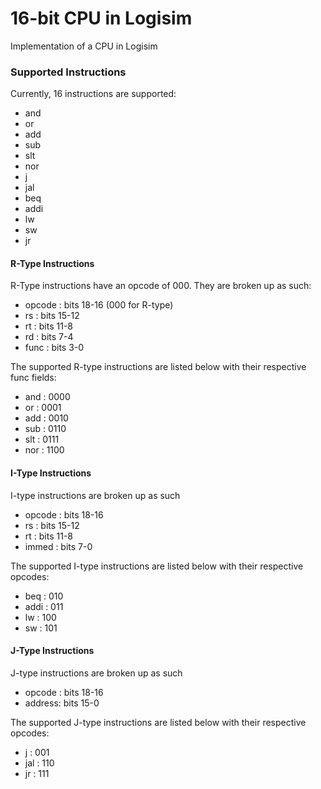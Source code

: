# 16-bit CPU in Logisim
Implementation of a CPU in Logisim

### Supported Instructions
Currently, 16 instructions are supported:
- and
- or
- add
- sub
- slt
- nor
- j
- jal
- beq
- addi
- lw
- sw
- jr

#### R-Type Instructions
R-Type instructions have an opcode of 000. They are broken up as such:

- opcode : bits 18-16 (000 for R-type)
- rs	: bits 15-12
- rt	: bits 11-8
- rd	: bits 7-4
- func	: bits 3-0

The supported R-type instructions are listed below with their respective func fields:

- and	: 0000
- or	: 0001
- add	: 0010
- sub	: 0110
- slt	: 0111
- nor	: 1100

#### I-Type Instructions
I-type instructions are broken up as such

- opcode : bits 18-16
- rs	: bits 15-12
- rt	: bits 11-8
- immed  : bits 7-0

The supported I-type instructions are listed below with their respective opcodes:

- beq	: 010
- addi	: 011
- lw	: 100
- sw	: 101

#### J-Type Instructions
J-type instructions are broken up as such

- opcode : bits 18-16
- address: bits 15-0

The supported J-type instructions are listed below with their respective opcodes:

- j	: 001
- jal	: 110
- jr	: 111
